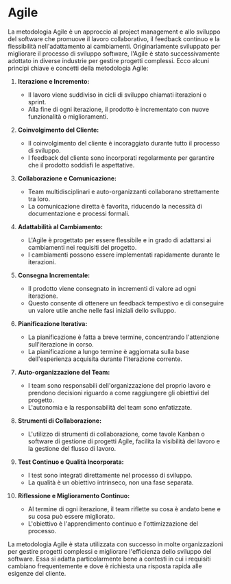 # Agile

La metodologia Agile è un approccio al project management e allo sviluppo del software che promuove il lavoro collaborativo, il feedback continuo e la flessibilità nell'adattamento ai cambiamenti. Originariamente sviluppato per migliorare il processo di sviluppo software, l'Agile è stato successivamente adottato in diverse industrie per gestire progetti complessi. Ecco alcuni principi chiave e concetti della metodologia Agile:

1. **Iterazione e Incremento:**
   - Il lavoro viene suddiviso in cicli di sviluppo chiamati iterazioni o sprint.
   - Alla fine di ogni iterazione, il prodotto è incrementato con nuove funzionalità o miglioramenti.

2. **Coinvolgimento del Cliente:**
   - Il coinvolgimento del cliente è incoraggiato durante tutto il processo di sviluppo.
   - I feedback del cliente sono incorporati regolarmente per garantire che il prodotto soddisfi le aspettative.

3. **Collaborazione e Comunicazione:**
   - Team multidisciplinari e auto-organizzanti collaborano strettamente tra loro.
   - La comunicazione diretta è favorita, riducendo la necessità di documentazione e processi formali.

4. **Adattabilità al Cambiamento:**
   - L'Agile è progettato per essere flessibile e in grado di adattarsi ai cambiamenti nei requisiti del progetto.
   - I cambiamenti possono essere implementati rapidamente durante le iterazioni.

5. **Consegna Incrementale:**
   - Il prodotto viene consegnato in incrementi di valore ad ogni iterazione.
   - Questo consente di ottenere un feedback tempestivo e di conseguire un valore utile anche nelle fasi iniziali dello sviluppo.

6. **Pianificazione Iterativa:**
   - La pianificazione è fatta a breve termine, concentrando l'attenzione sull'iterazione in corso.
   - La pianificazione a lungo termine è aggiornata sulla base dell'esperienza acquisita durante l'iterazione corrente.

7. **Auto-organizzazione del Team:**
   - I team sono responsabili dell'organizzazione del proprio lavoro e prendono decisioni riguardo a come raggiungere gli obiettivi del progetto.
   - L'autonomia e la responsabilità del team sono enfatizzate.

8. **Strumenti di Collaborazione:**
   - L'utilizzo di strumenti di collaborazione, come tavole Kanban o software di gestione di progetti Agile, facilita la visibilità del lavoro e la gestione del flusso di lavoro.

9. **Test Continuo e Qualità Incorporata:**
   - I test sono integrati direttamente nel processo di sviluppo.
   - La qualità è un obiettivo intrinseco, non una fase separata.

10. **Riflessione e Miglioramento Continuo:**
    - Al termine di ogni iterazione, il team riflette su cosa è andato bene e su cosa può essere migliorato.
    - L'obiettivo è l'apprendimento continuo e l'ottimizzazione del processo.

La metodologia Agile è stata utilizzata con successo in molte organizzazioni per gestire progetti complessi e migliorare l'efficienza dello sviluppo del software. Essa si adatta particolarmente bene a contesti in cui i requisiti cambiano frequentemente e dove è richiesta una risposta rapida alle esigenze del cliente.
